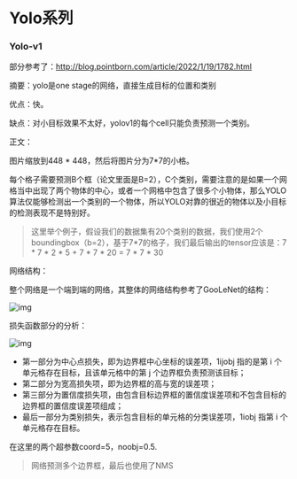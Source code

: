 # Yolo系列

### Yolo-v1

部分参考了：http://blog.pointborn.com/article/2022/1/19/1782.html

摘要：yolo是one stage的网络，直接生成目标的位置和类别

优点：快。

缺点：对小目标效果不太好，yolov1的每个cell只能负责预测一个类别。



正文：

图片缩放到448 * 448，然后将图片分为7*7的小格。

每个格子需要预测B个框（论文里面是B=2），C个类别，需要注意的是如果一个网格当中出现了两个物体的中心，或者一个网格中包含了很多个小物体，那么YOLO算法仅能够检测出一个类别的一个物体，所以YOLO对靠的很近的物体以及小目标的检测表现不是特别好。

> 这里举个例子，假设我们的数据集有20个类别的数据，我们使用2个boundingbox（b=2），基于7*7的格子，我们最后输出的tensor应该是：7 * 7 * 2 * 5 + 7 * 7 * 20 = 7 * 7 * 30

网络结构：

整个网络是一个端到端的网络，其整体的网络结构参考了GooLeNet的结构：

![img](https://img-blog.csdnimg.cn/20200811145153575.png#pic_center)

损失函数部分的分析：

![img](https://img-blog.csdnimg.cn/20200811150352478.png#pic_center)

- 第一部分为中心点损失，即为边界框中心坐标的误差项，1ijobj 指的是第 i 个单元格存在目标，且该单元格中的第 j 个边界框负责预测该目标；
- 第二部分为宽高损失项，即为边界框的高与宽的误差项；
- 第三部分为置信度损失项，由包含目标边界框的置信度误差项和不包含目标的边界框的置信度误差项组成；
- 最后一部分为类别损失，表示包含目标的单元格的分类误差项，1iobj 指第 i 个单元格存在目标。

在这里的两个超参数coord=5，noobj=0.5.

> 网络预测多个边界框，最后也使用了NMS